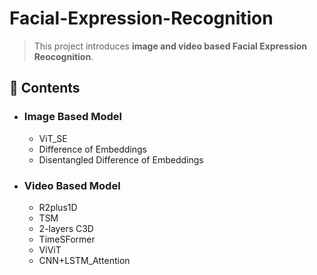 # Facial-Expression-Recognition


> This project introduces **image and video based Facial Expression Reocognition**.

## :memo: Contents

* ### Image Based Model
    -  ViT_SE
    -  Difference of Embeddings
    -  Disentangled Difference of Embeddings
* ### Video Based Model
    * R2plus1D
    * TSM
    * 2-layers C3D
    * TimeSFormer
    * ViViT
    * CNN+LSTM_Attention
